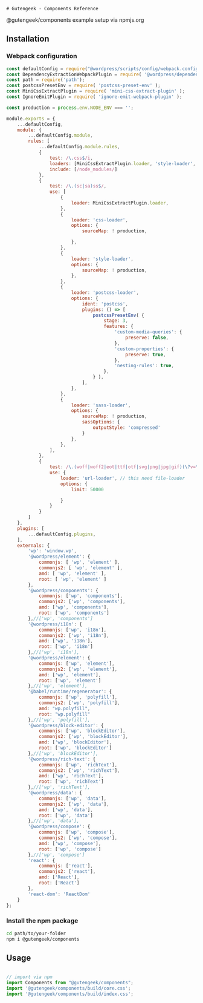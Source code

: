 ```# Gutengeek - Components Reference```

@gutengeek/components example setup via npmjs.org

## Installation

### Webpack configuration
```js
const defaultConfig = require("@wordpress/scripts/config/webpack.config");
const DependencyExtractionWebpackPlugin = require( '@wordpress/dependency-extraction-webpack-plugin' );
const path = require('path');
const postcssPresetEnv = require( 'postcss-preset-env' );
const MiniCssExtractPlugin = require( 'mini-css-extract-plugin' );
const IgnoreEmitPlugin = require( 'ignore-emit-webpack-plugin' );

const production = process.env.NODE_ENV === '';

module.exports = {
    ...defaultConfig,
    module: {
        ...defaultConfig.module,
        rules: [
            ...defaultConfig.module.rules,
            {
                test: /\.css$/i,
                loaders: [MiniCssExtractPlugin.loader, 'style-loader', 'css-loader'],
                include: [/node_modules/]
            },
            {
                test: /\.(sc|sa)ss$/,
                use: [
                    {
                        loader: MiniCssExtractPlugin.loader,
                    },
                    {
                        loader: 'css-loader',
                        options: {
                            sourceMap: ! production,

                        },
                    },
                    {
                        loader: 'style-loader',
                        options: {
                            sourceMap: ! production,
                        },
                    },
                    {
                        loader: 'postcss-loader',
                        options: {
                            ident: 'postcss',
                            plugins: () => [
                                postcssPresetEnv( {
                                    stage: 3,
                                    features: {
                                        'custom-media-queries': {
                                            preserve: false,
                                        },
                                        'custom-properties': {
                                            preserve: true,
                                        },
                                        'nesting-rules': true,
                                    },
                                } ),
                            ],
                        },
                    },
                    {
                        loader: 'sass-loader',
                        options: {
                            sourceMap: ! production,
                            sassOptions: {
                                outputStyle: 'compressed'
                            }
                        },
                    },
                ],
            },
            {
                test: /\.(woff|woff2|eot|ttf|otf|svg|png|jpg|gif)(\?v=\d+\.\d+\.\d+)?$/,
                use: {
                    loader: 'url-loader', // this need file-loader
                    options: {
                        limit: 50000

                    }
                }
            }
        ]
    },
    plugins: [
        ...defaultConfig.plugins,
    ],
    externals: {
        'wp': 'window.wp',
        '@wordpress/element': {
            commonjs: [ 'wp', 'element' ],
            commonjs2: [ 'wp', 'element' ],
            amd: [ 'wp', 'element' ],
            root: [ 'wp', 'element' ]
        },
        '@wordpress/components': {
            commonjs: ['wp', 'components'],
            commonjs2: ['wp', 'components'],
            amd: ['wp', 'components'],
            root: ['wp', 'components']
        },//['wp', 'components']
        '@wordpress/i18n': {
            commonjs: ['wp', 'i18n'],
            commonjs2: ['wp', 'i18n'],
            amd: ['wp', 'i18n'],
            root: ['wp', 'i18n']
        },//['wp', 'i18n'],
        '@wordpress/element': {
            commonjs: ['wp', 'element'],
            commonjs2: ['wp', 'element'],
            amd: ['wp', 'element'],
            root: ['wp', 'element']
        },//['wp', 'element'],
        '@babel/runtime/regenerator': {
            commonjs: ['wp', 'polyfill'],
            commonjs2: ['wp', 'polyfill'],
            amd: "wp.polyfill",
            root: "wp.polyfill"
        },//['wp', 'polyfill'],
        '@wordpress/block-editor': {
            commonjs: ['wp', 'blockEditor'],
            commonjs2: ['wp', 'blockEditor'],
            amd: ['wp', 'blockEditor'],
            root: ['wp', 'blockEditor']
        },//['wp', 'blockEditor'],
        '@wordpress/rich-text': {
            commonjs: ['wp', 'richText'],
            commonjs2: ['wp', 'richText'],
            amd: ['wp', 'richText'],
            root: ['wp', 'richText']
        },//['wp', 'richText'],
        '@wordpress/data': {
            commonjs: ['wp', 'data'],
            commonjs2: ['wp', 'data'],
            amd: ['wp', 'data'],
            root: ['wp', 'data']
        },//['wp', 'data'],
        '@wordpress/compose': {
            commonjs: ['wp', 'compose'],
            commonjs2: ['wp', 'compose'],
            amd: ['wp', 'compose'],
            root: ['wp', 'compose']
        },//['wp', 'compose']
        'react': {
            commonjs: ['react'],
            commonjs2: ['react'],
            amd: ['React'],
            root: ['React']
        },
        'react-dom': 'ReactDom'
    }
};
```

### Install the npm package
```bash
cd path/to/your-folder
npm i @gutengeek/components
```

## Usage

```jsx

// import via npm
import Components from "@gutengeek/components";
import '@gutengeek/components/build/core.css';
import '@gutengeek/components/build/index.css';
```